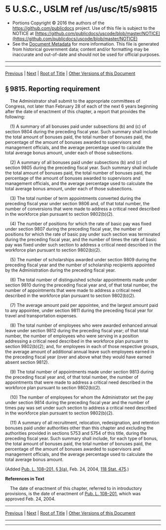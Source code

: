 ---
---

# 5 U.S.C., USLM ref /us/usc/t5/s9815

* Portions Copyright © 2016 the authors of the https://github.com/publicdocs project.
  Use of this file is subject to the NOTICE at [https://github.com/publicdocs/uscode/blob/master/NOTICE](https://github.com/publicdocs/uscode/blob/master/NOTICE)
* See the [Document Metadata](././../../../../../..//README.md) for more information.
  This file is generated from historical government data; content and/or formatting may be inaccurate and out-of-date and should not be used for official purposes.

----------
----------

[Previous](./../../../../../..//us/usc/t5/ptIII/sptI/ch98/m__us_usc_t5_s9814.md) | [Next](./../../../../../..//us/usc/t5/ptIII/sptI/ch99/m__us_usc_t5_ptIII_sptI_ch99.md) | [Root of Title](./../../../../../../) | [Other Versions of this Document](https://publicdocs.github.io/go/links?ns=uslm&ref=%2Fus%2Fusc%2Ft5%2Fs9815)

## § 9815. Reporting requirement

    The Administrator shall submit to the appropriate committees of Congress, not later than February 28 of each of the next 6 years beginning after the date of enactment of this chapter, a report that provides the following:

    (1) A summary of all bonuses paid under subsections (b) and (c) of section 9804 during the preceding fiscal year. Such summary shall include the total amount of bonuses paid, the total number of bonuses paid, the percentage of the amount of bonuses awarded to supervisors and management officials, and the average percentage used to calculate the total average bonus amount, under each of those subsections.

    (2) A summary of all bonuses paid under subsections (b) and (c) of section 9805 during the preceding fiscal year. Such summary shall include the total amount of bonuses paid, the total number of bonuses paid, the percentage of the amount of bonuses awarded to supervisors and management officials, and the average percentage used to calculate the total average bonus amount, under each of those subsections.

    (3) The total number of term appointments converted during the preceding fiscal year under section 9806 and, of that total number, the number of conversions that were made to address a critical need described in the workforce plan pursuant to section 9802(b)(2).

    (4) The number of positions for which the rate of basic pay was fixed under section 9807 during the preceding fiscal year, the number of positions for which the rate of basic pay under such section was terminated during the preceding fiscal year, and the number of times the rate of basic pay was fixed under such section to address a critical need described in the workforce plan pursuant to section 9802(b)(2).

    (5) The number of scholarships awarded under section 9809 during the preceding fiscal year and the number of scholarship recipients appointed by the Administration during the preceding fiscal year.

    (6) The total number of distinguished scholar appointments made under section 9810 during the preceding fiscal year and, of that total number, the number of appointments that were made to address a critical need described in the workforce plan pursuant to section 9802(b)(2).

    (7) The average amount paid per appointee, and the largest amount paid to any appointee, under section 9811 during the preceding fiscal year for travel and transportation expenses.

    (8) The total number of employees who were awarded enhanced annual leave under section 9812 during the preceding fiscal year; of that total number, the number of employees who were serving in a position addressing a critical need described in the workforce plan pursuant to section 9802(b)(2); and, for employees in each of those respective groups, the average amount of additional annual leave such employees earned in the preceding fiscal year (over and above what they would have earned absent section 9812).

    (9) The total number of appointments made under section 9813 during the preceding fiscal year and, of that total number, the number of appointments that were made to address a critical need described in the workforce plan pursuant to section 9802(b)(2).

    (10) The number of employees for whom the Administrator set the pay under section 9814 during the preceding fiscal year and the number of times pay was set under such section to address a critical need described in the workforce plan pursuant to section 9802(b)(2).

    (11) A summary of all recruitment, relocation, redesignation, and retention bonuses paid under authorities other than this chapter and excluding the authorities provided in sections 5753 and 5754 of this title, during the preceding fiscal year. Such summary shall include, for each type of bonus, the total amount of bonuses paid, the total number of bonuses paid, the percentage of the amount of bonuses awarded to supervisors and management officials, and the average percentage used to calculate the total average bonus amount.

(Added [Pub. L. 108–201, § 3(a)][/us/pl/108/201/s3/a], Feb. 24, 2004, [118 Stat. 475][/us/stat/118/475].)

 __References in Text__ 

    The date of enactment of this chapter, referred to in introductory provisions, is the date of enactment of [Pub. L. 108–201][/us/pl/108/201], which was approved Feb. 24, 2004.

----------

[Previous](./../../../../../..//us/usc/t5/ptIII/sptI/ch98/m__us_usc_t5_s9814.md) | [Next](./../../../../../..//us/usc/t5/ptIII/sptI/ch99/m__us_usc_t5_ptIII_sptI_ch99.md) | [Root of Title](./../../../../../../) | [Other Versions of this Document](https://publicdocs.github.io/go/links?ns=uslm&ref=%2Fus%2Fusc%2Ft5%2Fs9815)

----------
----------

[/us/pl/108/201/s3/a]: https://publicdocs.github.io/go/links?ns=uslm&ref=%2Fus%2Fpl%2F108%2F201%2Fs3%2Fa
[/us/stat/118/475]: https://publicdocs.github.io/go/links?ns=uslm&ref=%2Fus%2Fstat%2F118%2F475
[/us/pl/108/201]: https://publicdocs.github.io/go/links?ns=uslm&ref=%2Fus%2Fpl%2F108%2F201


